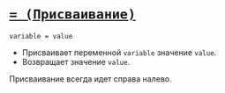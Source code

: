 # [`= (Присваивание)`](../index.md)

`variable = value`

- Присваивает переменной `variable` значение `value`.
- Возвращает значение `value`.

Присваивание всегда идет справа налево.
